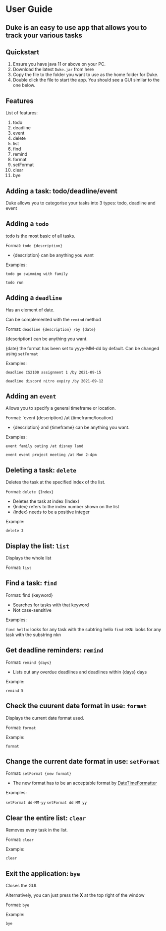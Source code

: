 # User Guide

## Duke is an easy to use app that allows you to track your various tasks

## Quickstart

1. Ensure you have java 11 or above on your PC.
2. Download the latest `Duke.jar` from here
3. Copy the file to the folder you want to use as the home folder for Duke.
4. Double click the file to start the app. You should see a GUI similar to the one below. 

## Features 

List of features:
  1. todo
  2. deadline
  3. event
  4. delete
  5. list
  6. find
  7. remind
  8. format
  9. setFormat
  10. clear 
  11. bye

## Adding a task: todo/deadline/event
Duke allows you to categorise your tasks into 3 types: todo, deadline and event

## Adding a `todo`
todo is the most basic of all tasks. 

Format: `todo {description}`

  * {description} can be anything you want

Examples:

`todo go swimming with family`

`todo run`

## Adding a `deadline`

Has an element of date.

Can be complemented with the `remind` method

Format: `deadline {description} /by {date}`

{description} can be anything you want.

{date} the format has been set to yyyy-MM-dd by default. Can be changed using `setFormat`

Examples:

`deadline CS2100 assignment 1 /by 2021-09-15`

`deadline discord nitro expiry /by 2021-09-12`

## Adding an `event`

Allows you to specify a general timeframe or location.

Format: `event {description} /at {timeframe/location}

  * {description} and {timeframe} can be anything you want.

Examples:

`event family outing /at disney land`

`event event project meeting /at Mon 2-4pm`

## Deleting a task: `delete`

Deletes the task at the specified index of the list.

Format: `delete {Index}`
  * Deletes the task at index {Index}
  * {Index} refers to the index number shown on the list
  * {index} needs to be a positive integer

Example:

`delete 3`

## Display the list: `list`

Displays the whole list

Format: `list`

## Find a task: `find`

Format: find {keyword}
  * Searches for tasks with that keyword
  * Not case-sensitive

Examples:

`find hello`: looks for any task with the subtring hello
`find NKN`: looks for any task with the substring nkn

## Get deadline reminders: `remind`

Format: `remind {days}`
  * Lists out any overdue deadlines and deadlines within {days} days

Example:

`remind 5`

## Check the cuurent date format in use: `format`

Displays the current date format used.

Format: `format`

Example:

`format`

## Change the current date format in use: `setFormat`

Format: `setFormat {new format}`
  * The new format has to be an acceptable format by [DateTimeFormatter](https://docs.oracle.com/javase/8/docs/api/java/time/format/DateTimeFormatter.html)

Examples:

`setFormat dd-MM-yy`
`setFormat dd MM yy`

## Clear the entire list: `clear`

Removes every task in the list.

Format: `clear`

Example:

`clear`

## Exit the application: `bye`

Closes the GUI. 

Alternatively, you can just press the **X** at the top right of the window

Format: `bye`

Example:

`bye`
